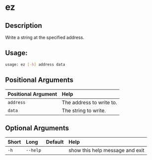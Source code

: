 



# ez

## Description


Write a string at the specified address.
## Usage:


```bash
usage: ez [-h] address data

```
## Positional Arguments

|Positional Argument|Help|
| :--- | :--- |
|`address`|The address to write to.|
|`data`|The string to write.|

## Optional Arguments

|Short|Long|Default|Help|
| :--- | :--- | :--- | :--- |
|`-h`|`--help`||show this help message and exit|
